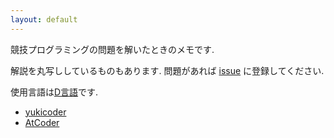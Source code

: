 ```yaml
---
layout: default
---
```

競技プログラミングの問題を解いたときのメモです.

解説を丸写ししているものもあります. 問題があれば [issue](https://github.com/te-sh/procon2/issues) に登録してください.

使用言語は[D言語](https://dlang.org)です.

* [yukicoder](yukicoder.html)
* [AtCoder](atcoder.html)
